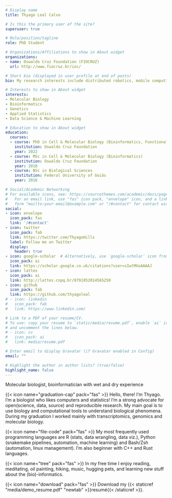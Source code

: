 ```yaml
---
# Display name
title: Thyago Leal Calvo

# Is this the primary user of the site?
superuser: true

# Role/position/tagline
role: PhD Student

# Organizations/Affiliations to show in About widget
organizations:
- name: Oswaldo Cruz Foundation (FIOCRUZ)
  url: http://www.fiocruz.br/ioc/

# Short bio (displayed in user profile at end of posts)
bio: My research interests include distributed robotics, mobile computing and programmable matter.

# Interests to show in About widget
interests:
- Molecular Biology
- Bioinformatics
- Genetics
- Applied Statistics
- Data Science & Machine Learning

# Education to show in About widget
education:
  courses:
  - course: PhD in Cell & Molecular Biology (Bioinformatics, Functional Genomics)
    institution: Oswaldo Cruz Foundation
    year: 2022
  - course: MSc in Cell & Molecular Biology (Bioinformatics)
    institution: Oswaldo Cruz Foundation
    year: 2018
  - course: BSc in Biological Sciences
    institution: Federal University of Goiás
    year: 2016

# Social/Academic Networking
# For available icons, see: https://sourcethemes.com/academic/docs/page-builder/#icons
#   For an email link, use "fas" icon pack, "envelope" icon, and a link in the
#   form "mailto:your-email@example.com" or "/#contact" for contact widget.
social:
- icon: envelope
  icon_pack: fas
  link: '/#contact'
- icon: twitter
  icon_pack: fab
  link: https://twitter.com/ThyagoHills
  label: Follow me on Twitter
  display:
    header: true
- icon: google-scholar  # Alternatively, use `google-scholar` icon from `ai` icon pack
  icon_pack: ai
  link: https://scholar.google.co.uk/citations?user=sIwtMXoAAAAJ
- icon: lattes
  icon_pack: ai
  link: http://lattes.cnpq.br/8791052014565250
- icon: github
  icon_pack: fab
  link: https://github.com/thyagoleal
# - icon: linkedin
#   icon_pack: fab
#   link: https://www.linkedin.com/

# Link to a PDF of your resume/CV.
# To use: copy your resume to `static/media/resume.pdf`, enable `ai` icons in `params.toml`, 
# and uncomment the lines below.
# - icon: cv
#   icon_pack: ai
#   link: media/resume.pdf

# Enter email to display Gravatar (if Gravatar enabled in Config)
email: ""

# Highlight the author in author lists? (true/false)
highlight_name: false
---
```

Molecular biologist, bioinformatician with wet and dry experience

{{< icon name="graduation-cap" pack="fas" >}} Hello, there! I’m Thyago. I’m a biologist who likes computers and statistics! I’m a strong advocate for open(science, data, source) and reproducible research. My main goal is to use biology and computational tools to understand biological phenomena. During my graduation I worked mainly with transcriptomics, genomics and molecular biology.

{{< icon name="file-code" pack="fas" >}} My most frequently used programming languages are R (stats, data wrangling, data viz.), Python (snakemake pipelines, automation, machine learning) and Bash/Zsh (automation, linux management). I’m also beginner with C++ and Rust languages.

{{< icon name="tree" pack="fas" >}} In my free time I enjoy reading, meditating, oil painting, hiking, music, hugging pets, and learning new stuff about the (bio)-informatics.

{{< icon name="download" pack="fas" >}} Download my {{< staticref "media/demo_resume.pdf" "newtab" >}}resumé{{< /staticref >}}.
